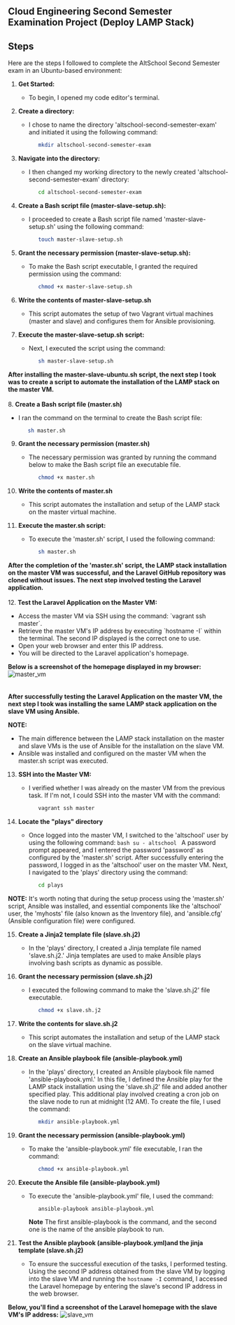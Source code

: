 <h2>Cloud Engineering Second Semester Examination Project (Deploy LAMP Stack)</h2>

<h2>Steps</h2>

Here are the steps I followed to complete the AltSchool Second Semester exam in an Ubuntu-based environment:

1. **Get Started:** 
   - To begin, I opened my code editor's terminal.
     
2. **Create a directory:**
   - I chose to name the directory 'altschool-second-semester-exam' and initiated it using the following command:
      ```bash
         mkdir altschool-second-semester-exam
      ```
3. **Navigate into the directory:**
   - I then changed my working directory to the newly created 'altschool-second-semester-exam' directory:
      ```bash
         cd altschool-second-semester-exam
      ```      
4. **Create a Bash script file (master-slave-setup.sh):**
   - I proceeded to create a Bash script file named 'master-slave-setup.sh' using the following command:
      ```bash
         touch master-slave-setup.sh
      ```
5. **Grant the necessary permission (master-slave-setup.sh):**
   - To make the Bash script executable, I granted the required permission using the command:
      ```bash
         chmod +x master-slave-setup.sh
      ```
6. **Write the contents of master-slave-setup.sh**
   - This script automates the setup of two Vagrant virtual machines (master and slave) and configures them for Ansible provisioning.
       
7. **Execute the master-slave-setup.sh script:**
   - Next, I executed the script using the command:
     ```bash
        sh master-slave-setup.sh
     ```
**After installing the master-slave-ubuntu.sh script, the next step I took was to create a script to automate the installation of the LAMP stack on the master VM.**
   <br>
   <br>
8. **Create a Bash script file (master.sh)**
   - I ran the command on the terminal to create the Bash script file:
     ```bash
        sh master.sh
     ```
9. **Grant the necessary permission (master.sh)**
    - The necessary permission was granted by running the command below to make the Bash script file an executable file.
      ```bash
         chmod +x master.sh
      ```
10. **Write the contents of master.sh**
    - This script automates the installation and setup of the LAMP stack on the master virtual machine.
      
11. **Execute the master.sh script:**
      - To execute the 'master.sh' script, I used the following command:
         ```bash
            sh master.sh
         ```
**After the completion of the 'master.sh' script, the LAMP stack installation on the master VM was successful, and the Laravel GitHub repository was cloned without issues. The next step involved testing the Laravel application.**
   <br>
   <br>
12. **Test the Laravel Application on the Master VM:** 
   <ul>
      <li> Access the master VM via SSH using the command: `vagrant ssh master`. </li>
      <li> Retrieve the master VM's IP address by executing `hostname -I` within the terminal. The second IP displayed is the correct one to use. </li>
      <li> Open your web browser and enter this IP address. </li>
      <li> You will be directed to the Laravel application's homepage. </li>
   </ul>
   
   **Below is a screenshot of the homepage displayed in my browser:**
   ![master_vm](https://github.com/EmmanuelInyang/altschool-second-semester/assets/95512710/e0999b82-451e-4bbd-b5a5-83d3a77fdea4)
<br>  
<br>
**After successfully testing the Laravel Application on the master VM, the next step I took was installing the same LAMP stack application on the slave VM using Ansible.**

**NOTE:** 
   - The main difference between the LAMP stack installation on the master and slave VMs is the use of Ansible for the installation on the slave VM. 
   - Ansible was installed and configured on the master VM when the master.sh script was executed.

13. **SSH into the Master VM:**
    - I verified whether I was already on the master VM from the previous task. If I'm not, I could SSH into the master VM with the command: 
         ```bash
            vagrant ssh master
         ```
     
14. **Locate the "plays" directory**
    - Once logged into the master VM, I switched to the 'altschool' user by using the following command:
          ```bash
             su - altschool
          ```
      A password prompt appeared, and I entered the password 'password' as configured by the 'master.sh' script. After successfully entering the password, I logged in as the                 'altschool' user on the master VM. Next, I navigated to the 'plays' directory using the command:
         ```bash
            cd plays
         ```
   **NOTE:** It's worth noting that during the setup process using the 'master.sh' script, Ansible was installed, and essential components like the 'altschool' user, the 'myhosts'        file (also known as the Inventory file), and 'ansible.cfg' (Ansible configuration file) were configured.

15. **Create a Jinja2 template file (slave.sh.j2)**
    - In the 'plays' directory, I created a Jinja template file named 'slave.sh.j2.' Jinja templates are used to make Ansible plays involving bash scripts as dynamic as possible.

16. **Grant the necessary permission (slave.sh.j2)**
    - I executed the following command to make the 'slave.sh.j2' file executable.
         ```bash
            chmod +x slave.sh.j2
         ```
17. **Write the contents for slave.sh.j2**
    - This script automates the installation and setup of the LAMP stack on the slave virtual machine.

18. **Create an Ansible playbook file (ansible-playbook.yml)**
    - In the 'plays' directory, I created an Ansible playbook file named 'ansible-playbook.yml.' In this file, I defined the Ansible play for the LAMP stack installation using the           'slave.sh.j2' file and added another specified play. This additional play involved creating a cron job on the slave node to run at midnight (12 AM).
      To create the file, I used the command:
         ```bash
            mkdir ansible-playbook.yml
         ```
19. **Grant the necessary permission (ansible-playbook.yml)**
    - To make the 'ansible-playbook.yml' file executable, I ran the command:
         ```bash
            chmod +x ansible-playbook.yml
         ```
20. **Execute the Ansible file (ansible-playbook.yml)**
    - To execute the 'ansible-playbook.yml' file, I used the command:
         ```bash
            ansible-playbook ansible-playbook.yml
         ``` 
       **Note** The first ansible-playbook is the command, and the second one is the name of the ansible playbook to run.

21. **Test the Ansible playbook (ansible-playbook.yml)and the jinja template (slave.sh.j2)**
    - To ensure the successful execution of the tasks, I performed testing.
      Using the second IP address obtained from the slave VM by logging into the slave VM and running the
      `hostname -I` command, I accessed the Laravel homepage by entering the slave's second IP address in the web browser.
    
**Below, you'll find a screenshot of the Laravel homepage with the slave VM's IP address:**
![slave_vm](https://github.com/EmmanuelInyang/altschool-second-semester/assets/95512710/2841ff30-1ad7-4a43-926e-edc0215f1ac6)



      
